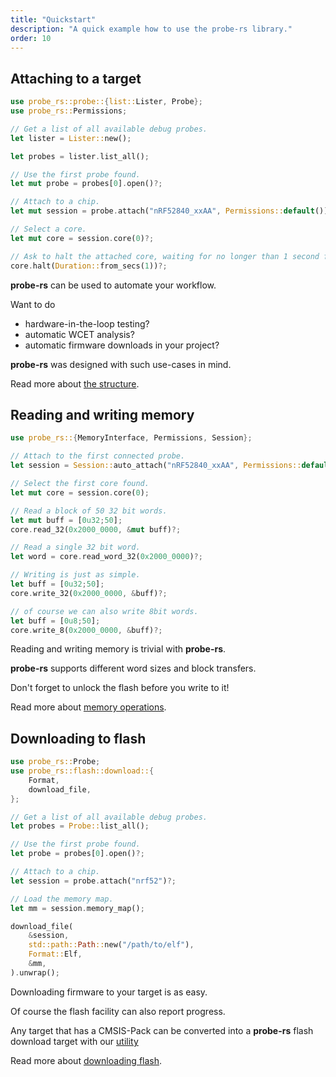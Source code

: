 ```yaml
---
title: "Quickstart"
description: "A quick example how to use the probe-rs library."
order: 10
---
```


## Attaching to a target

```rs
use probe_rs::probe::{list::Lister, Probe};
use probe_rs::Permissions;

// Get a list of all available debug probes.
let lister = Lister::new();

let probes = lister.list_all();

// Use the first probe found.
let mut probe = probes[0].open()?;

// Attach to a chip.
let mut session = probe.attach("nRF52840_xxAA", Permissions::default())?;

// Select a core.
let mut core = session.core(0)?;

// Ask to halt the attached core, waiting for no longer than 1 second for the request to succeed
core.halt(Duration::from_secs(1))?;
```

**probe-rs** can be used to automate your workflow.

Want to do
* hardware-in-the-loop testing?
* automatic WCET analysis?
* automatic firmware downloads in your project?

**probe-rs** was designed with such use-cases in mind.

Read more about [the structure](/library/basics#structure).

## Reading and writing memory

```rs
use probe_rs::{MemoryInterface, Permissions, Session};

// Attach to the first connected probe.
let session = Session::auto_attach("nRF52840_xxAA", Permissions::default())?;

// Select the first core found.
let mut core = session.core(0);

// Read a block of 50 32 bit words.
let mut buff = [0u32;50];
core.read_32(0x2000_0000, &mut buff)?;

// Read a single 32 bit word.
let word = core.read_word_32(0x2000_0000)?;

// Writing is just as simple.
let buff = [0u32;50];
core.write_32(0x2000_0000, &buff)?;

// of course we can also write 8bit words.
let buff = [0u8;50];
core.write_8(0x2000_0000, &buff)?;
```

Reading and writing memory is trivial with **probe-rs**.

**probe-rs** supports different word sizes and block transfers.

Don't forget to unlock the flash before you write to it!

Read more about [memory operations](/library/basics#core).

## Downloading to flash

```rs
use probe_rs::Probe;
use probe_rs::flash::download::{
    Format,
    download_file,
};

// Get a list of all available debug probes.
let probes = Probe::list_all();

// Use the first probe found.
let probe = probes[0].open()?;

// Attach to a chip.
let session = probe.attach("nrf52")?;

// Load the memory map.
let mm = session.memory_map();

download_file(
    &session,
    std::path::Path::new("/path/to/elf"),
    Format::Elf,
    &mm,
).unwrap();
```

Downloading firmware to your target is as easy.

Of course the flash facility can also report progress.

Any target that has a CMSIS-Pack can be converted into a **probe-rs** flash download target with our
[utility](https://github.com/probe-rs/probe-rs/tree/master/target-gen)

Read more about [downloading flash](/library/downloading).
